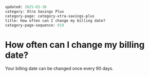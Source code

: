 ```meta
updated: 2025-03-30
category: Xtra Savings Plus
category-page: category-xtra-savings-plus
title: How often can I change my billing date? 
category-page-sequence: 019
```

# How often can I change my billing date? 

Your billing date can be changed once every 90 days. 
